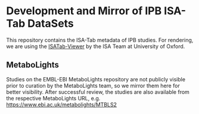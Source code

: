 # Development and Mirror of IPB ISA-Tab DataSets

This repository contains the ISA-Tab metadata of IPB studies. 
For rendering, we are using the [ISATab-Viewer](https://github.com/ISA-tools/ISATab-Viewer) by the ISA Team at University of Oxford.

## MetaboLights
Studies on the EMBL-EBI MetaboLights repository are not publicly visible 
prior to curation by the MetaboLights team, so we mirror them here
for better visibility. After successful review, the studies are also available 
from the respective MetaboLights URL, e.g. https://www.ebi.ac.uk/metabolights/MTBLS2

